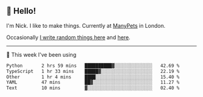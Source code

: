 ## 👋 Hello! 

I'm Nick. I like to make things. Currently at [ManyPets](https://manypets.com) in London.

Occasionally [I write random things here](https://nicksnell.com) and [here](https://twitter.com/nicksnell).

-------

🚀 This week I've been using

<!--START_SECTION:waka-->

```txt
Python       2 hrs 59 mins   ██████████▓░░░░░░░░░░░░░░   42.69 %
TypeScript   1 hr 33 mins    █████▓░░░░░░░░░░░░░░░░░░░   22.19 %
Other        1 hr 4 mins     ████░░░░░░░░░░░░░░░░░░░░░   15.40 %
YAML         47 mins         ██▓░░░░░░░░░░░░░░░░░░░░░░   11.27 %
Text         10 mins         ▓░░░░░░░░░░░░░░░░░░░░░░░░   02.40 %
```

<!--END_SECTION:waka-->
